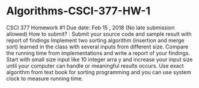 # Algorithms-CSCI-377-HW-1

CSCI 
377 Homework #1
Due date: Feb 
15
, 
2018
(No late submission allowed) 
How to submit? : Submit your source code and sample result with report of 
findings 
Implement two sorting algorithm (insertion and merge sort) learned in the class with several 
inputs from different size. 
Compare the running time from implementations and write a report of your findings. 
Start with small size input like 10 integer arra
y and increase your input size until your computer 
can handle or meaningful results occurs. 
Use exact algorithm from text book for sorting programming and you can use system clock to 
measure running time.
